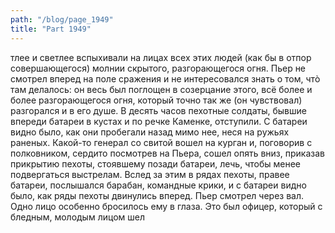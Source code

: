 ```yaml
---
path: "/blog/page_1949"
title: "Part 1949"
---
```


тлее и светлее вспыхивали на лицах всех этих людей (как бы в отпор совершающегося) молнии скрытого, разгорающегося огня.
Пьер не смотрел вперед на поле сражения и не интересовался знать о том, чтò там делалось: он весь был поглощен в созерцание этого, всё более и более разгорающегося огня, который точно так же (он чувствовал) разгорался и в его душе.
В десять часов пехотные солдаты, бывшие впереди батареи в кустах и по речке Каменке, отступили. С батареи видно было, как они пробегали назад мимо нее, неся на ружьях раненых. Какой-то генерал со свитой вошел на курган и, поговорив с полковником, сердито посмотрев на Пьера, сошел опять вниз, приказав прикрытию пехоты, стоявшему позади батареи, лечь, чтобы менее подвергаться выстрелам. Вслед за этим в рядах пехоты, правее батареи, послышался барабан, командные крики, и с батареи видно было, как ряды пехоты двинулись вперед.
Пьер смотрел через вал. Одно лицо особенно бросилось ему в глаза. Это был офицер, который с бледным, молодым лицом шел
